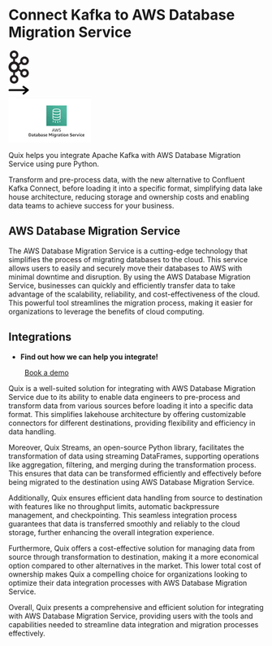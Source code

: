 # Connect Kafka to AWS Database Migration Service

<div class="connect-images cards blog-grid-card" markdown>
<div>
<img src="../images/kafka_logo.png" width="40px" />
</div>
<div>
<img src="../images/arrow.svg" width="40px" />
</div>
<div>
<img src="./images/aws-database-migration-service_1.jpg" />
</div>
</div>

Quix helps you integrate Apache Kafka with AWS Database Migration Service using pure Python.

Transform and pre-process data, with the new alternative to Confluent Kafka Connect, before loading it into a specific format, simplifying data lake house architecture, reducing storage and ownership costs and enabling data teams to achieve success for your business.

## AWS Database Migration Service

The AWS Database Migration Service is a cutting-edge technology that simplifies the process of migrating databases to the cloud. This service allows users to easily and securely move their databases to AWS with minimal downtime and disruption. By using the AWS Database Migration Service, businesses can quickly and efficiently transfer data to take advantage of the scalability, reliability, and cost-effectiveness of the cloud. This powerful tool streamlines the migration process, making it easier for organizations to leverage the benefits of cloud computing.

## Integrations

<div class="grid cards" markdown>

- __Find out how we can help you integrate!__

    <a class="md-button md-button--primary" href="https://share.hsforms.com/1iW0TmZzKQMChk0lxd_tGiw4yjw2?__hstc=175542013.2303933fbd746c0ac86d9ccbe9bc9100.1728383268831.1729603416735.1729620918855.31&__hssc=175542013.1.1729620918855&__hsfp=2132701734" target="_blank" style="margin:.5rem;">Book a demo</a>

</div>


Quix is a well-suited solution for integrating with AWS Database Migration Service due to its ability to enable data engineers to pre-process and transform data from various sources before loading it into a specific data format. This simplifies lakehouse architecture by offering customizable connectors for different destinations, providing flexibility and efficiency in data handling.

Moreover, Quix Streams, an open-source Python library, facilitates the transformation of data using streaming DataFrames, supporting operations like aggregation, filtering, and merging during the transformation process. This ensures that data can be transformed efficiently and effectively before being migrated to the destination using AWS Database Migration Service.

Additionally, Quix ensures efficient data handling from source to destination with features like no throughput limits, automatic backpressure management, and checkpointing. This seamless integration process guarantees that data is transferred smoothly and reliably to the cloud storage, further enhancing the overall integration experience.

Furthermore, Quix offers a cost-effective solution for managing data from source through transformation to destination, making it a more economical option compared to other alternatives in the market. This lower total cost of ownership makes Quix a compelling choice for organizations looking to optimize their data integration processes with AWS Database Migration Service.

Overall, Quix presents a comprehensive and efficient solution for integrating with AWS Database Migration Service, providing users with the tools and capabilities needed to streamline data integration and migration processes effectively.

